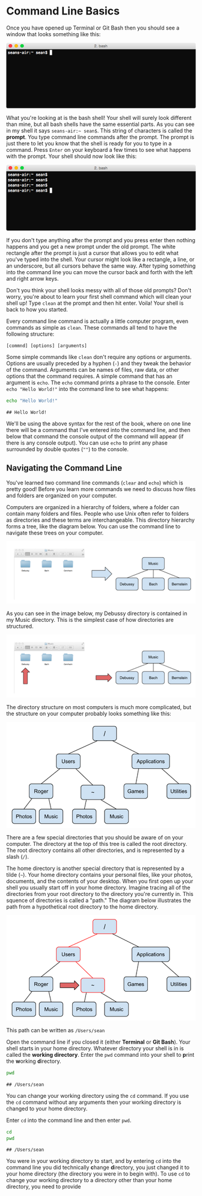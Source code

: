 # Command Line Basics

Once you have opened up Terminal or Git Bash then you should see a window that 
looks something like this:

![](img/shell1.png)

What you're looking at is the bash shell! Your shell will surely look different 
than mine, but all bash shells have the same essential parts. As you can see in
my shell it says `seans-air:~ sean$`. This string of characters is called the
**prompt**. You type command line commands after the prompt. The prompt is just
there to let you know that the shell is ready for you to type in a command.
Press `Enter` on your keyboard a few times to see what happens with the prompt.
Your shell should now look like this:

![](img/shell2.png)

If you don't type anything after the prompt and you press enter then nothing
happens and you get a new prompt under the old prompt. The white rectangle 
after the prompt is just a cursor that allows you to edit what you've typed
into the shell. Your cursor might look like a rectangle, a line, or an
underscore, but all cursors behave the same way. After typing something into
the command line you can move the cursor back and forth with the left and right
arrow keys.

Don't you think your shell looks messy with all of those old prompts? Don't
worry, you're about to learn your first shell command which will clean your
shell up! Type `clean` at the prompt and then hit enter. Voila! Your shell
is back to how you started.

Every command line command is actually a little computer program, even commands
as simple as `clean`. These commands all tend to have the following structure:

```
[commnd] [options] [arguments]
```

Some simple commands like `clean` don't require any options or arguments.
Options are usually preceded by a hyphen (`-`) and they tweak the behavior
of the command. Arguments can be names of files, raw data, or other options
that the command requires. A simple command that has an argument is `echo`.
The `echo` command prints a phrase to the console. Enter `echo "Hello World!"`
into the command line to see what happens:


```bash
echo "Hello World!"
```

```
## Hello World!
```

We'll be using the above syntax for the rest of the book, where on one line there
will be a command that I've entered into the command line, and then below that
command the console output of the command will appear (if there is any
console output). You can use `echo` to print any phase surrounded by double
quotes (`""`) to the console.

## Navigating the Command Line

You've learned two command line commands (`clear` and `echo`) which is pretty
good! Before you learn more commands we need to discuss how files and folders 
are organized on your computer.

Computers are organized in a hierarchy of folders, where a folder can contain 
many folders and files. People who use Unix often refer to folders as 
directories and these terms are interchangeable. This directory hierarchy forms 
a tree, like the diagram below. You can use the command line to navigate these
trees on your computer.

![](img/musictree1.png)

As you can see in the image below, my Debussy directory is contained in my Music 
directory. This is the simplest case of how directories are structured.

![](img/musictree2.png)

The directory structure on most computers is much more complicated, but the 
structure on your computer probably looks something like this:

![](img/bigtree1.png)

There are a few special directories that you should be aware of on your 
computer. The directory at the top of this tree is called the root directory. 
The root directory contains all other directories, and is represented by a 
slash (`/`).

The home directory is another special directory that is represented by a tilde 
(`~`). Your home directory contains your personal files, like your photos, 
documents, and the contents of your desktop. When you first open up your shell
you usually start off in your home directory. Imagine tracing all of the 
directories from your root directory to the directory you're currently in. This
squence of directories is called a "path." The diagram below illustrates the
path from a hypothetical root directory to the home directory.

![](img/redtree.png)

This path can be written as `/Users/sean`

Open the command line if you closed it (either **Terminal** or **Git Bash**).
Your shell starts in your home directory. Whatever directory your shell is in
is called the **working directory**. Enter the `pwd` command into your shell
to **p**rint the **w**orking **d**irectory.


```bash
pwd
```

```
## /Users/sean
```

You can change your working directory using the `cd` command. If you use the
`cd` command without any arguments then your working directory is changed
to your home directory.

Enter `cd` into the command line and then enter `pwd`.


```bash
cd
pwd
```

```
## /Users/sean
```

You were in your working directory to start, and by entering `cd` into the
command line you did technically **c**hange **d**irectory, you just changed it
to your home directory (the directory you were in to begin with). To use `cd` to
change your working directory to a directory other than your home directory, you
need to provide
